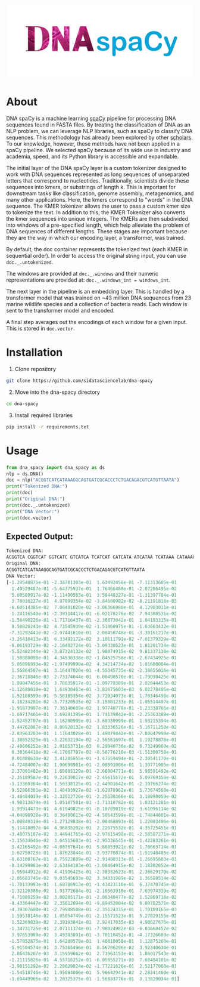 ![dna spacy logo](images/dna-spacy-logo.png)

# About

DNA spaCy is a machine learning [spaCy](www.spacy.io) pipeline for processing DNA sequences found in FASTA files. By treating the classification of DNA as an NLP problem, we can leverage NLP libraries, such as spaCy to classify DNA sequences. This methodology has already been explored by other [scholars](https://academic.oup.com/bioinformatics/article/37/15/2112/6128680). To our knowledge, however, these methods have not been applied in a spaCy pipeline. We selected spaCy because of its wide use in industry and academia, speed, and its Python library is accessible and expandable.

The initial layer of the DNA spaCy layer is a custom tokenizer designed to work with DNA sequences represented as long sequences of unseparated letters that correspond to nucleotides. Traditionally, scientists divide these sequences into kmers, or substrings of length k. This is important for downstream tasks like classification, genome assembly, metagenomics, and many other applications. Here, the kmers correspond to "words" in the DNA sequence. The KMER tokenizer allows the user to pass a custom kmer size to tokenize the text. In addition to this, the KMER Tokenizer also converts the kmer sequences into unique integers. The KMERs are then subdivided into windows of a pre-specified length, which help alleviate the problem of DNA sequences of different lengths. These stages are important because they are the way in which our encoding layer, a transformer, was trained.

By default, the doc container represents the tokenized text (each KMER in sequential order). In order to access the original string input, you can use `doc._.untokenized`.

The windows are provided at `doc._.windows` and their numeric representations are provided at: `doc._.windows_int = windows_int`.

The next layer in the pipeline is an embedding layer. This is handled by a transformer model that was trained on ~43 million DNA sequences from 23 marine wildlife species and a collection of bacteria reads. Each window is sent to the transformer model and encoded.

A final step averages out the encodings of each window for a given input. This is stored in `doc.vector`.

# Installation

1. Clone repository
```bash
git clone https://github.com/sidatasciencelab/dna-spacy
```

2. Move into the dna-spacy directory

```bash
cd dna-spacy
```

3. Install required libraries

```bash
pip install -r requirements.txt
```

# Usage

```python
from dna_spacy import dna_spacy as ds
nlp = ds.DNA()
doc = nlp("ACGGTCATCATAAAGGCAGTGATCGCACCCTCTGACAGACGTCATGTTAATA")
print("Tokenized DNA:")
print(doc)
print("Original DNA:")
print(doc._.untokenized)
print("DNA Vector:")
print(doc.vector)
```

## Expected Output:
```python
Tokenized DNA:
ACGGTCA CGGTCAT GGTCATC GTCATCA TCATCAT CATCATA ATCATAA TCATAAA CATAAAG ATAAAGG TAAAGGC AAAGGCA AAGGCAG AGGCAGT GGCAGTG GCAGTGA CAGTGAT AGTGATC GTGATCG TGATCGC GATCGCA ATCGCAC TCGCACC CGCACCC GCACCCT CACCCTC ACCCTCT CCCTCTG CCTCTGA CTCTGAC TCTGACA CTGACAG TGACAGA GACAGAC ACAGACG CAGACGT AGACGTC GACGTCA ACGTCAT CGTCATG GTCATGT TCATGTT CATGTTA ATGTTAA TGTTAAT GTTAATA 
Original DNA:
ACGGTCATCATAAAGGCAGTGATCGCACCCTCTGACAGACGTCATGTTAATA
DNA Vector:
[-1.28548875e-01 -2.38781303e-01  1.63492456e-01 -7.11313605e-01
  1.49529487e-01 -5.64375937e-01  1.76466480e-01 -2.07206495e-02
  5.60589917e-02 -1.11490563e-01  3.58448327e-01 -1.31397784e-01
  3.70010227e-01  4.97899354e-02 -3.84600982e-02 -8.21191818e-03
 -6.60514385e-02  7.06401020e-02 -3.06366980e-01  4.12903011e-01
  1.24116540e-01 -2.38114417e-01 -6.02178276e-02  7.94380531e-02
 -1.58490226e-01 -1.71716437e-01 -2.36673042e-01  1.04193315e-01
  8.50820243e-02  4.73545939e-02 -1.51460975e-01 -1.63663432e-01
 -7.31292441e-02 -2.97441810e-01  2.00450748e-01 -3.39161217e-01
 -3.26410413e-01  6.33492172e-02  3.10111791e-02 -7.01379329e-02
 -6.06193729e-02 -2.16402724e-01 -3.09330523e-01  1.81201734e-02
 -5.52482344e-02 -3.87324132e-02  1.98074915e-02  9.81337130e-02
  1.50880098e-01  4.34536338e-02 -1.84525758e-01 -2.67434925e-01
  5.05896993e-02 -1.97499990e-02  4.34214734e-02  1.81600004e-01
  1.55864507e-01  3.16447020e-01 -4.55345735e-02 -2.38655016e-01
  2.36718846e-03  2.73174644e-01  6.00490570e-01 -1.79090425e-01
  1.89047456e-01  3.78835917e-01 -1.09778389e-01  2.02044453e-02
 -1.12680010e-02  1.64930463e-01 -3.82675603e-03  6.02278486e-02
  1.52188599e-01  5.58185354e-02  3.72934073e-01  1.70346498e-01
  4.18234281e-02 -3.77320535e-02 -3.15801233e-01 -1.05514497e-01
 -1.91873997e-01  7.36140609e-02  1.97740778e-01 -1.23338766e-01
 -1.69717461e-01  3.69291395e-01  1.74139842e-01 -2.25363389e-01
 -1.52452707e-01  1.16280995e-01 -3.60330999e-01  1.93215394e-03
  3.44762087e-01  8.09920132e-02  1.83336526e-01 -5.16711250e-02
 -2.83963203e-01  1.17643028e-01  1.49079442e-01 -7.80047998e-02
  1.38652325e-01 -3.22632194e-02 -2.56561697e-01  1.19278878e-01
 -2.49606252e-01  2.01053731e-03  8.29940736e-02  6.73249960e-02
  6.30364418e-02 -4.17067707e-02 -8.50776210e-03 -1.51300758e-01
  8.01888630e-02  3.41205955e-01 -1.47559494e-01 -2.30541170e-01
 -4.72484007e-02  1.90698981e-01 -2.08991006e-01  1.30771905e-01
  2.37091482e-01  1.69885129e-01 -2.66904771e-01  5.98591492e-02
 -2.35189587e-01  9.22639817e-02 -2.45615572e-01  5.09769358e-02
 -3.13369364e-01  1.56338125e-01 -2.44901642e-01 -2.19766274e-02
  9.52866301e-02  1.48493927e-02 -1.62078962e-01  5.73674560e-01
 -3.48484039e-01 -2.32522726e-01 -2.25138366e-01  3.18090059e-02
 -4.90313679e-01  1.05107501e-01 -1.71310782e-01  1.03121281e-01
  1.93914473e-01  4.61949825e-01 -8.10789019e-02  3.61096114e-02
 -4.04098928e-01  8.36400613e-02 -4.50643599e-01 -1.74844801e-01
 -3.00849319e-01 -1.27129838e-01 -2.00468093e-01  1.22003406e-01
  5.11418097e-04  4.96835202e-01  2.22675532e-01  4.35725451e-01
 -3.48075107e-02  3.44941765e-01 -2.97615498e-01 -2.58587271e-01
 -3.15634646e-02  3.64515603e-01 -2.95336545e-01 -1.42283261e-01
  3.42165492e-02 -4.08767641e-01  5.86853921e-02  1.70663714e-01
  1.62758723e-01  1.87623844e-01 -3.93770874e-01 -1.51940405e-01
 -8.63100767e-01  8.75922889e-02 -2.91400313e-01 -1.26695603e-01
 -8.14299881e-02  2.63464183e-01 -3.08464915e-02  1.18302852e-01
  1.95044912e-02  4.41996425e-01 -2.38382623e-01  2.38629170e-02
 -2.05683745e-02  9.03545693e-02  3.34331989e-02  1.36588514e-02
 -1.70133993e-01  1.68786913e-01 -1.43423110e-01  6.37470745e-03
 -1.32120308e-02  1.91772684e-01 -2.16563910e-01  7.63974339e-02
  4.71089259e-02  3.00205171e-01 -2.06340477e-02  1.52869718e-02
 -8.43364447e-02  2.35612094e-01 -9.89452004e-02  6.80782571e-02
 -4.39307690e-01 -2.79908508e-01 -2.35124335e-01  1.70109165e-03
  1.59538146e-02  1.85054749e-01 -2.15571523e-01  5.27829155e-02
  1.52369039e-02  2.39193842e-01  2.92417035e-03  4.90627676e-01
 -1.34731725e-01  2.07111374e-01 -7.98024982e-03 -6.03660457e-02
  3.97653989e-02  3.49383891e-01 -3.70110452e-01 -4.17326689e-02
 -1.57052875e-01  1.64289579e-01  1.46018058e-01  1.12875260e-01
 -5.91504574e-01  3.75365496e-01  8.56786296e-02  3.92340630e-01
  2.86436267e-03  3.15959662e-01  2.73963153e-01  1.86017543e-01
 -1.21115826e-01  4.55716252e-01 -6.05055271e-03  7.68484101e-02
 -3.90151292e-02  2.28029024e-02 -1.77221626e-01  2.52177060e-01
 -1.54518746e-02  1.95084006e-01  5.96642941e-02  2.28341460e-01
 -3.69449966e-02  3.20325375e-01 -1.56883776e-01  3.13820034e-01]
```
